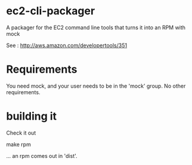 ec2-cli-packager
======================

A packager for the EC2 command line tools that turns it into an RPM with mock

See : http://aws.amazon.com/developertools/351

Requirements
============

You need mock, and your user needs to be in the 'mock' group. No other requirements.

building it
===========

Check it out

make rpm

... an rpm comes out in 'dist'.

